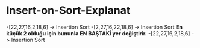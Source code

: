 # Insert-on-Sort-Explanat

 -[22,27,16,2,18,6] -> Insertion Sort
 -[2,27,16,22,18,6] -> Insertion Sort  **En küçük 2 olduğu için bununla EN BAŞTAKİ yer değiştirir.**
 -[22,27,16,2,18,6] -> Insertion Sort

